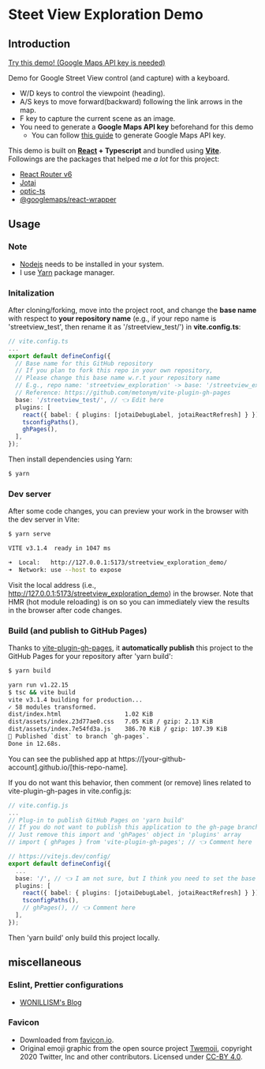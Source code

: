 # Steet View Exploration Demo

## Introduction

[Try this demo! (Google Maps API key is needed)](https://constantjin.github.io/streetview_exploration_demo/)

Demo for Google Street View control (and capture) with a keyboard.

- W/D keys to control the viewpoint (heading).
- A/S keys to move forward(backward) following the link arrows in the map.
- F key to capture the current scene as an image.
- You need to generate a **Google Maps API key** beforehand for this demo
  - You can follow [this guide](https://developers.google.com/maps/documentation/javascript/get-api-key) to generate Google Maps API key.

This demo is built on **[React](https://reactjs.org/) + Typescript** and bundled using [**Vite**](https://github.com/vitejs/vite).
Followings are the packages that helped me _a lot_ for this project:

- [React Router v6](https://github.com/remix-run/react-router)
- [Jotai](https://github.com/pmndrs/jotai)
- [optic-ts](https://github.com/akheron/optics-ts)
- [@googlemaps/react-wrapper](https://github.com/googlemaps/react-wrapper)

## Usage

### Note

- [Nodejs](https://nodejs.org/) needs to be installed in your system.
- I use [Yarn](https://yarnpkg.com/) package manager.

### Initalization

After cloning/forking, move into the project root, and change the **base name** with respect to **your repository name** (e.g., if your repo name is 'streetview_test', then rename it as '/streetview_test/') in **vite.config.ts**:

```ts
// vite.config.ts
...
export default defineConfig({
  // Base name for this GitHub repository
  // If you plan to fork this repo in your own repository,
  // Please change this base name w.r.t your repository name
  // E.g., repo name: 'streetview_exploration' -> base: '/streetview_exploration/'
  // Reference: https://github.com/metonym/vite-plugin-gh-pages
  base: '/streetview_test/', // 👈 Edit here
  plugins: [
    react({ babel: { plugins: [jotaiDebugLabel, jotaiReactRefresh] } }),
    tsconfigPaths(),
    ghPages(),
  ],
});
```

Then install dependencies using Yarn:

```bash
$ yarn
```

### Dev server

After some code changes, you can preview your work in the browser with the dev server in Vite:

```bash
$ yarn serve

VITE v3.1.4  ready in 1047 ms

➜  Local:   http://127.0.0.1:5173/streetview_exploration_demo/
➜  Network: use --host to expose
```

Visit the local address (i.e., http://127.0.0.1:5173/streetview_exploration_demo) in the browser. Note that HMR (hot module reloading) is on so you can immediately view the results in the browser after code changes.

### Build (and publish to GitHub Pages)

Thanks to [vite-plugin-gh-pages](https://github.com/metonym/vite-plugin-gh-pages), it **automatically publish** this project to the GitHub Pages for your repository after 'yarn build':

```bash
$ yarn build

yarn run v1.22.15
$ tsc && vite build
vite v3.1.4 building for production...
✓ 58 modules transformed.
dist/index.html                  1.02 KiB
dist/assets/index.23d77ae0.css   7.05 KiB / gzip: 2.13 KiB
dist/assets/index.7e54fd3a.js    386.70 KiB / gzip: 107.39 KiB
🎉 Published `dist` to branch `gh-pages`.
Done in 12.68s.
```

You can see the published app at https://[your-github-account].github.io/[this-repo-name].

If you do not want this behavior, then comment (or remove) lines related to vite-plugin-gh-pages in vite.config.js:

```ts
// vite.config.js
...
// Plug-in to publish GitHub Pages on 'yarn build'
// If you do not want to publish this application to the gh-page branch,
// Just remove this import and 'ghPages' object in 'plugins' array
// import { ghPages } from 'vite-plugin-gh-pages'; // 👈 Comment here

// https://vitejs.dev/config/
export default defineConfig({
  ...
  base: '/', // 👈 I am not sure, but I think you need to set the base as '/'.
  plugins: [
    react({ babel: { plugins: [jotaiDebugLabel, jotaiReactRefresh] } }),
    tsconfigPaths(),
    // ghPages(), // 👈 Comment here
  ],
});
```

Then 'yarn build' only build this project locally.

## miscellaneous

### Eslint, Prettier configurations

- [WONILLISM's Blog](https://wonillism.tistory.com/271)

### Favicon

- Downloaded from [favicon.io](https://favicon.io/emoji-favicons/world-map).
- Original emoji graphic from the open source project [Twemoji](https://twemoji.twitter.com/), copyright 2020 Twitter, Inc and other contributors. Licensed under [CC-BY 4.0](https://creativecommons.org/licenses/by/4.0/).
